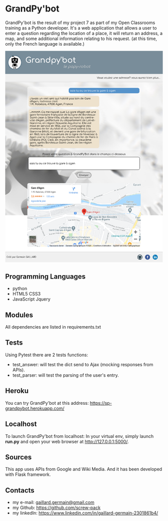 # GrandPy'bot
GrandPy'bot is the result of my project 7 as part of my Open Classrooms training as a Python developer.
It's a web application that allows a user to enter a question regarding the location of a place, it will return an address, a map, and some additional information relating to his request. (at this time, only the French language is available.)

![GrandPy'bot screenshot](grandpybot.png "GrandPy'bot screenshot")

## Programming Languages
- python
- HTML5 CSS3
- JavaScript Jquery
## Modules

All dependencies are listed in requirements.txt
## Tests
Using Pytest
there are 2 tests functions:
- test_answer: will test the dict send to Ajax (mocking responses from APIs).
- test_parser: will test the parsing of the user's entry.
## Heroku
You can try GrandPy'bot at this address: https://sp-grandpybot.herokuapp.com/
## Localhost
To launch GrandPy'bot from localhost: In your virtual env, simply launch **run.py** and open your web browser at http://127.0.0.1:5000/.
## Sources
This app uses APIs from Google and Wiki Media.
And it has been developed with Flask framework.
## Contacts
- my e-mail: gaillard.germain@gmail.com
- my Github: https://github.com/screw-pack
- my linkedIn: https://www.linkedin.com/in/gaillard-germain-2301861b4/
